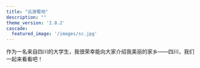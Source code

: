 ```yaml
---
title: "云游蜀地"
description: ""
theme_version: '2.8.2'
cascade:
  featured_image: '/images/sc.jpg'
---
```

作为一名来自四川的大学生，我很荣幸能向大家介绍我美丽的家乡——四川，我们一起来看看吧！